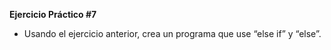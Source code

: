 **Ejercicio Práctico #7**

- Usando el ejercicio anterior, crea un programa que use “else if” y “else”.



